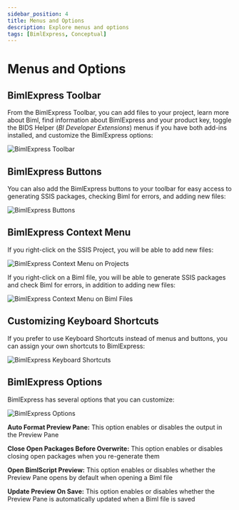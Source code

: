 ```yaml
---
sidebar_position: 4
title: Menus and Options
description: Explore menus and options
tags: [BimlExpress, Conceptual]
---
```

# Menus and Options

## BimlExpress Toolbar

From the BimlExpress Toolbar, you can add files to your project, learn more about Biml, find information about BimlExpress and your product key, toggle the BIDS Helper (*BI Developer Extensions*) menus if you have both add-ins installed, and customize the BimlExpress options:

![BimlExpress Toolbar](/img/bimlexpress/bimlexpress-menu-toolbar.png "BimlExpress Toolbar")

## BimlExpress Buttons

You can also add the BimlExpress buttons to your toolbar for easy access to generating SSIS packages, checking Biml for errors, and adding new files:

![BimlExpress Buttons](/img/bimlexpress/bimlexpress-menu-buttons.png "BimlExpress Buttons")

## BimlExpress Context Menu

If you right-click on the SSIS Project, you will be able to add new files:

![BimlExpress Context Menu on Projects](/img/bimlexpress/bimlexpress-menu-context-project.png "BimlExpress Context Menu on Projects")

If you right-click on a Biml file, you will be able to generate SSIS packages and check Biml for errors, in addition to adding new files:

![BimlExpress Context Menu on Biml Files](/img/bimlexpress/bimlexpress-menu-context-file.png "BimlExpress Context Menu on Biml Files")

## Customizing Keyboard Shortcuts

If you prefer to use Keyboard Shortcuts instead of menus and buttons, you can assign your own shortcuts to BimlExpress:

![BimlExpress Keyboard Shortcuts](/img/bimlexpress/bimlexpress-keyboard-shortcuts.png "BimlExpress Keyboard SHortcuts")

## BimlExpress Options

BimlExpress has several options that you can customize:

![BimlExpress Options](/img/bimlexpress/bimlexpress-options.png "BimlExpress Options")

**Auto Format Preview Pane:** This option enables or disables the output in the Preview Pane

**Close Open Packages Before Overwrite:** This option enables or disables closing open packages when you re-generate them

**Open BimlScript Preview:** This option enables or disables whether the Preview Pane opens by default when opening a Biml file

**Update Preview On Save:** This option enables or disables whether the Preview Pane is automatically updated when a Biml file is saved